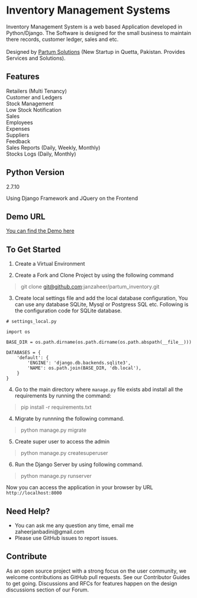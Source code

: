 # Inventory Management Systems #

Inventory Management System is a web based Application developed in Python/Django. The Software is designed for the small business to maintain there records, customer ledger, sales and etc.<br>
<br>Designed by <a href="partumsolutions.com">Partum Solutions</a> (New Startup in Quetta, Pakistan. Provides Services and Solutions).

## Features

Retailers (Multi Tenancy)<br>
Customer and Ledgers <br>
Stock Management <br>
Low Stock Notification <br>
Sales <br>
Employees <br>
Expenses <br>
Suppliers <br>
Feedback <br>
Sales Reports (Daily, Weekly, Monthly) <br>
Stocks Logs (Daily, Monthly) <br>

## Python Version
2.7.10<br>

Using Django Framework and JQuery on the Frontend


## Demo URL

<a href="http://demo-inventory.herokuapp.com/"> You can find the Demo here</a>


## To Get Started ##

1. Create a Virtual Environment

2. Create a Fork and Clone Project by using the following command

> git clone git@github.com:janzaheer/partum_inventory.git

3. Create local settings file and add the local database configuration, You can use any database SQLite, Mysql or Postgress SQL etc. Following is the configuration code for SQLite database.
```
# settings_local.py

import os

BASE_DIR = os.path.dirname(os.path.dirname(os.path.abspath(__file__)))

DATABASES = {
    'default': {
        'ENGINE': 'django.db.backends.sqlite3',
        'NAME': os.path.join(BASE_DIR, 'db.local'),
    }
}
```

4. Go to the main directory where `manage.py` file exists abd install all the requirements by running the command:
> pip install -r requirements.txt

4. Migrate by runnning the following command.
> python manage.py migrate

5. Create super user to access the admin
> python manage.py createsuperuser

6. Run the Django Server by using following command.
> python manage.py runserver

Now you can access the application in your browser by URL `http://localhost:8000`

## Need Help? ##
<ul>
<li>You can ask me any question any time, email me zaheerjanbadini@gmail.com</li>
<li>Please use GitHub issues to report issues.</li>
</ul>

## Contribute
As an open source project with a strong focus on the user community, we welcome contributions as GitHub pull requests. See our Contributor Guides to get going. Discussions and RFCs for features happen on the design discussions section of our Forum.


